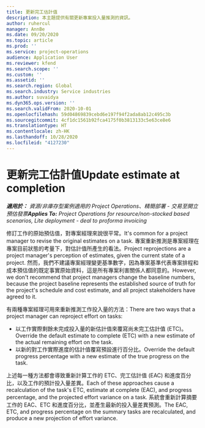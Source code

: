 ```yaml
---
title: 更新完工估計值
description: 本主題提供有關更新專案投入量推測的資訊。
author: ruhercul
manager: AnnBe
ms.date: 09/20/2020
ms.topic: article
ms.prod: ''
ms.service: project-operations
audience: Application User
ms.reviewer: kfend
ms.search.scope: ''
ms.custom: ''
ms.assetid: ''
ms.search.region: Global
ms.search.industry: Service industries
ms.author: suvaidya
ms.dyn365.ops.version: ''
ms.search.validFrom: 2020-10-01
ms.openlocfilehash: 59d04869839cebd6e197f94f2ada8ab12c495c3b
ms.sourcegitcommit: 4cf1dc1561b92fca4175f0b3813133c5e63ce8e6
ms.translationtype: HT
ms.contentlocale: zh-HK
ms.lasthandoff: 10/28/2020
ms.locfileid: "4127230"
---
```

# <a name="update-estimate-at-completion"></a><span data-ttu-id="6cceb-103">更新完工估計值</span><span class="sxs-lookup"><span data-stu-id="6cceb-103">Update estimate at completion</span></span>

<span data-ttu-id="6cceb-104">_**適用於：** 資源/非庫存型案例適用的 Project Operations、精簡部署 - 交易至開立預估發票_</span><span class="sxs-lookup"><span data-stu-id="6cceb-104">_**Applies To:** Project Operations for resource/non-stocked based scenarios, Lite deployment - deal to proforma invoicing_</span></span>

<span data-ttu-id="6cceb-105">修訂工作的原始預估值，對專案經理來說很平常。</span><span class="sxs-lookup"><span data-stu-id="6cceb-105">It's common for a project manager to revise the original estimates on a task.</span></span> <span data-ttu-id="6cceb-106">專案重新推測是專案經理在專案目前狀態的考量下，對估計值所產生的看法。</span><span class="sxs-lookup"><span data-stu-id="6cceb-106">Project reprojections are a project manager's perception of estimates, given the current state of a project.</span></span> <span data-ttu-id="6cceb-107">然而，我們不建議專案經理變更基準數字，因為專案基準代表專案排程和成本預估值的既定事實原始資料，這是所有專案利害關係人都同意的。</span><span class="sxs-lookup"><span data-stu-id="6cceb-107">However, we don't recommend that project managers change the baseline numbers, because the project baseline represents the established source of truth for the project's schedule and cost estimate, and all project stakeholders have agreed to it.</span></span>

<span data-ttu-id="6cceb-108">有兩種專案經理可用來重新推測工作投入量的方法：</span><span class="sxs-lookup"><span data-stu-id="6cceb-108">There are two ways that a project manager can reproject effort on tasks:</span></span>

- <span data-ttu-id="6cceb-109">以工作實際剩餘未完成投入量的新估計值來覆寫尚未完工估計值 (ETC)。</span><span class="sxs-lookup"><span data-stu-id="6cceb-109">Override the default estimate to complete (ETC) with a new estimate of the actual remaining effort on the task.</span></span> 
- <span data-ttu-id="6cceb-110">以新的對工作實際進度的估計值覆寫預設進行百分比。</span><span class="sxs-lookup"><span data-stu-id="6cceb-110">Override the default progress percentage with a new estimate of the true progress on the task.</span></span>

<span data-ttu-id="6cceb-111">上述每一種方法都會導致重新計算工作的 ETC、完工估計值 (EAC) 和進度百分比，以及工作的預計投入量差異。</span><span class="sxs-lookup"><span data-stu-id="6cceb-111">Each of these approaches cause a recalculation of the task's ETC, estimate at complete (EAC), and progress percentage, and the projected effort variance on a task.</span></span> <span data-ttu-id="6cceb-112">系統會重新計算摘要工作的 EAC、ETC 和進度百分比，並產生最新的投入量差異預測。</span><span class="sxs-lookup"><span data-stu-id="6cceb-112">The EAC, ETC, and progress percentage on the summary tasks are recalculated, and produce a new projection of effort variance.</span></span>
